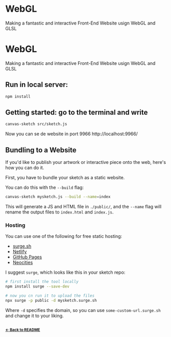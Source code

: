 # WebGL
Making a fantastic and interactive Front-End Website usign WebGL and GLSL

# WebGL
Making a fantastic and interactive Front-End Website usign WebGL and GLSL

## Run in local server:

```sh
npm install
```

## Getting started: go to the terminal and write
```sh
canvas-sketch src/sketch.js
```

Now you can se de website in port 9966
http://localhost:9966/



## Bundling to a Website

If you'd like to publish your artwork or interactive piece onto the web, here's how you can do it.

First, you have to bundle your sketch as a static website.

You can do this with the `--build` flag:

```sh
canvas-sketch mysketch.js --build --name=index
```

This will generate a JS and HTML file in `./public/`, and the `--name` flag will rename the output files to `index.html` and `index.js`.

### Hosting

You can use one of the following for free static hosting:

- [surge.sh](https://surge.sh/)
- [Netlify](https://www.netlify.com)
- [GitHub Pages](https://pages.github.com)
- [Neocities](https://neocities.org)

I suggest `surge`, which looks like this in your sketch repo:

```sh
# first install the tool locally
npm install surge --save-dev

# now you cn run it to upload the files
npx surge -p public -d mysketch.surge.sh
```

Where `-d` specifies the domain, so you can use `some-custom-url.surge.sh` and change it to your liking.

## 

#### <sup>[← Back to README](../README.md)